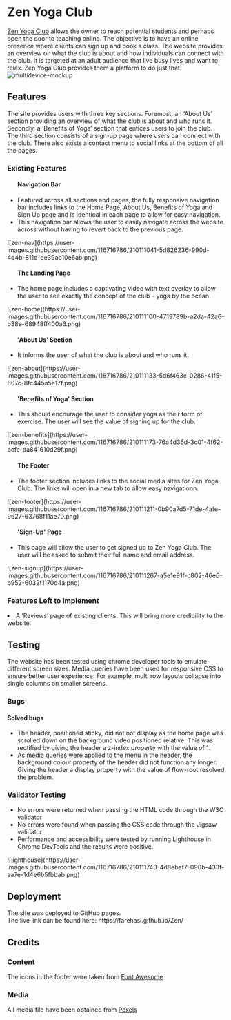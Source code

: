 # Zen Yoga Club 
<a href="https://farehasi.github.io/Zen/" target="_blank">Zen Yoga Club</a> allows the owner to reach potential students and perhaps open the door to teaching online. The objective is to have an online presence where clients can sign up and book a class. The website provides an overview on what the club is about and how individuals can connect with the club. It is targeted at an adult audience that live busy lives and want to relax. Zen Yoga Club provides them a platform to do just that.
![multidevice-mockup](https://user-images.githubusercontent.com/116716786/210110928-655bda7e-9d2b-4b1a-a89d-f6071a0f1a70.png)
## Features
The site provides users with three key sections. Foremost, an ‘About Us’ section providing an overview of what the club is about and who runs it. Secondly, a ‘Benefits of Yoga’ section that entices users to join the club. The third section consists of a sign-up page where users can connect with the club. There also exists a contact menu to social links at the bottom of all the pages.
### Existing Features
<ul> <h4>Navigation Bar</h4>
<li>Featured across all sections and pages, the fully responsive navigation bar includes links to the Home Page, About Us, Benefits of Yoga and Sign Up page and is    identical in each page to allow for easy navigation.</li>
<li>This navigation bar allows the user to easily navigate across the website across without having to revert back to the previous page.</li></ul>
![zen-nav](https://user-images.githubusercontent.com/116716786/210111041-5d826236-990d-4d4b-811d-ee39ab10e6ab.png)
<ul><h4>The Landing Page</h4>
<li>The home page includes a captivating video with text overlay to allow the user to see exactly the concept of the club – yoga by the ocean.</li></ul>
![zen-home](https://user-images.githubusercontent.com/116716786/210111100-4719789b-a2da-42a6-b38e-68948ff400a6.png)
<ul><h4>'About Us' Section</h4>
<li>It informs the user of what the club is about and who runs it.</li></ul>
![zen-about](https://user-images.githubusercontent.com/116716786/210111133-5d6f463c-0286-41f5-807c-8fc445a5e17f.png)
<ul><h4>'Benefits of Yoga' Section</h4>
<li>This should encourage the user to consider yoga as their form of exercise. The user will see the value of signing up for the club.</li></ul>
![zen-benefits](https://user-images.githubusercontent.com/116716786/210111173-76a4d36d-3c01-4f62-bcfc-da841610d29f.png)
<ul><h4>The Footer</h4>
<li>The footer section includes links to the social media sites for Zen Yoga Club. The links will open in a new tab to allow easy navigationn.</li></ul>
![zen-footer](https://user-images.githubusercontent.com/116716786/210111211-0b90a7d5-71de-4afe-9627-63768f11ae70.png)
<ul><h4>'Sign-Up' Page</h4>
<li>This page will allow the user to get signed up to Zen Yoga Club. The user will be asked to submit their full name and email address.</li></ul>
![zen-signup](https://user-images.githubusercontent.com/116716786/210111267-a5e1e91f-c802-46e6-b952-6032f1170d4a.png)
<h3>Features Left to Implement</h3>
<li>A ‘Reviews’ page of existing clients. This will bring more credibility to the website.</li>
<h2>Testing</h2>
The website has been tested using chrome developer tools to emulate different screen sizes. Media queries have been used for responsive CSS to ensure better user experience. For example, multi row layouts collapse into single columns on smaller screens.
<h3>Bugs</h3>
<h4>Solved bugs</h4>
<ul><li>The header, positioned sticky, did not not display as the home page was scrolled down on the background video positioned relative. This was rectified by giving the header a z-index property with the value of 1.</li>
<li>As media queries were applied to the menu in the header, the background colour property of the header did not function any longer. Giving the header a display property with the value of flow-root resolved the problem.</li></ul>
<h3>Validator Testing</h3>
<ul><li>No errors were returned when passing the HTML code through the W3C validator</li>
<li>No errors were found when passing the CSS code through the Jigsaw validator</li>
<li>Performance and accessibility were tested by running Lighthouse in Chrome DevTools and the results were positive.</li></ul>
![lighthouse](https://user-images.githubusercontent.com/116716786/210111743-4d8ebaf7-090b-433f-aa7e-1d4e6b5fbbab.png)
<h2>Deployment</h2>
The site was deployed to GitHub pages.
<br>The live link can be found here:  https://farehasi.github.io/Zen/
<h2>Credits</h2>
<h3>Content</h3>
The icons in the footer were taken from <a href="https://www.fontawesome.com/" target="_blank">Font Awesome</a>
<h3>Media</h3>
All media file have been obtained from <a href="https://www.pexels.com/" target="_blank">Pexels</a>
